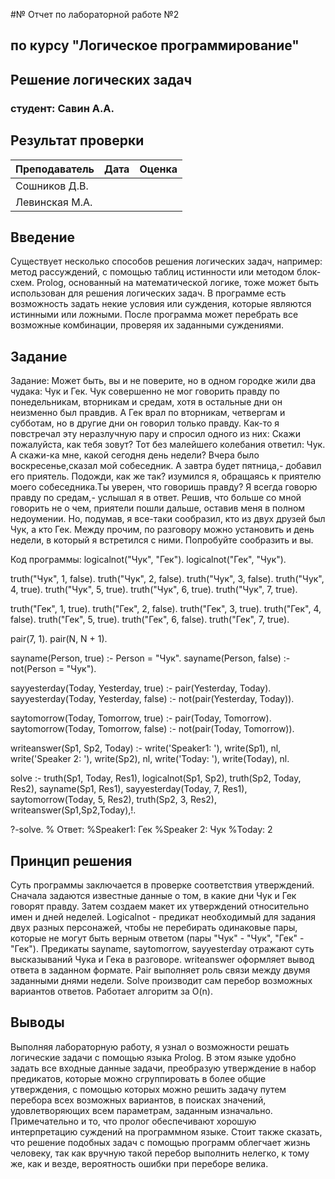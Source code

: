 #№ Отчет по лабораторной работе №2
## по курсу "Логическое программирование"

## Решение логических задач

### студент: Савин А.А.

## Результат проверки

| Преподаватель     | Дата         |  Оценка       |
|-------------------|--------------|---------------|
| Сошников Д.В. |              |               |
| Левинская М.А.|              |              |

## Введение
Существует несколько способов решения логических задач, например: метод рассуждений, с помощью таблиц истинности или методом блок-схем. Prolog, основанный на математической логике,
тоже может быть использован для решения логических задач. В программе есть возможность задать некие условия или суждения, которые являются истинными или ложными. После программа 
может перебрать все возможные комбинации, проверяя их заданными суждениями. 
## Задание
Задание: Может быть, вы и не поверите, но в одном городке жили два чудака: Чук и Гек. Чук совершенно не мог говорить правду по понедельникам, вторникам и средам, хотя в остальные дни
он неизменно был правдив. А Гек врал по вторникам, четвергам и субботам, но в другие дни он говорил только правду. Как-то я повстречал эту неразлучную пару и спросил одного из них: 
Скажи пожалуйста, как тебя зовут? Тот без малейшего колебания ответил: Чук. А скажи-ка мне, какой сегодня день недели? Вчера было воскресенье,сказал мой собеседник. 
А завтра будет пятница,- добавил его приятель. Подожди, как же так? изумился я, обращаясь к приятелю моего собеседника.Ты уверен, что говоришь правду? Я всегда говорю правду 
по средам,- услышал я в ответ. Решив, что больше со мной говорить не о чем, приятели пошли дальше, оставив меня в полном недоумении. Но, подумав, я все-таки сообразил,
кто из двух друзей был Чук, а кто Гек. Между прочим, по разговору можно установить и день недели, в который я встретился с ними. Попробуйте сообразить и вы.

Код программы: 
logicalnot("Чук", "Гек").
logicalnot("Гек", "Чук").

truth("Чук", 1, false).
truth("Чук", 2, false).
truth("Чук", 3, false).
truth("Чук", 4, true).
truth("Чук", 5, true).
truth("Чук", 6, true).
truth("Чук", 7, true).

truth("Гек", 1, true).
truth("Гек", 2, false).
truth("Гек", 3, true).
truth("Гек", 4, false).
truth("Гек", 5, true).
truth("Гек", 6, false).
truth("Гек", 7, true).

pair(7, 1).
pair(N, N + 1).

sayname(Person, true) :- Person = "Чук".
sayname(Person, false) :- not(Person = "Чук").

sayyesterday(Today, Yesterday, true) :- pair(Yesterday, Today).
sayyesterday(Today, Yesterday, false) :- not(pair(Yesterday, Today)).

saytomorrow(Today, Tomorrow, true) :- pair(Today, Tomorrow).
saytomorrow(Today, Tomorrow, false) :- not(pair(Today, Tomorrow)).

writeanswer(Sp1, Sp2, Today) :- write('Speaker1: '), write(Sp1), nl, write('Speaker 2: '), write(Sp2), nl, write('Today: '), write(Today), nl.

solve :- truth(Sp1, Today, Res1), logicalnot(Sp1, Sp2), truth(Sp2, Today, Res2),
         sayname(Sp1, Res1), sayyesterday(Today, 7, Res1), saytomorrow(Today, 5, Res2), truth(Sp2, 3, Res2), writeanswer(Sp1,Sp2,Today),!.

?-solve.
% Ответ:
%Speaker1: Гек
%Speaker 2: Чук
%Today: 2


## Принцип решения
Суть программы заключается в проверке соответствия утверждений. Сначала задаются известные данные о том, в какие дни Чук и Гек говорят правду. Затем создаем макет их утверждений 
относительно имен и дней неделей. Logicalnot - предикат необходимый для задания двух разных персонажей, чтобы не перебирать одинаковые пары, которые не могут быть верным ответом 
(пары "Чук" - "Чук", "Гек" - "Гек"). Предикаты sayname, saytomorrow, sayyesterday отражают суть высказываний Чука и Гека в разговоре. writeanswer оформляет вывод ответа в заданном формате.
Pair выполняет роль связи между двумя заданными  днями недели. Solve производит сам перебор возможных вариантов ответов. Работает алгоритм за O(n).
## Выводы
Выполняя лабораторную работу, я узнал о возможности решать логические задачи с помощью языка Prolog. В этом языке удобно задать все входные данные задачи, преобразую утверждение в 
набор предикатов, которые можно сгруппировать в более общие утверждения, с помощью которых можно решить задачу путем перебора всех возможных вариантов, в поисках значений, удовлетворяющих 
всем параметрам, заданным изначально. Примечательно и то, что пролог обеспечивают хорошую интерпретацию суждений на программном языке. Стоит также сказать, что решение подобных задач 
с помощью программ облегчает жизнь человеку, так как вручную такой перебор выполнить нелегко, к тому же, как и везде, вероятность ошибки при переборе велика. 






